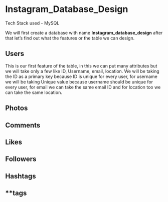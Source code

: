 # Instagram_Database_Design

Tech Stack used - MySQL

We will first create a database with name **Instagram_database_design**
after that let’s find out what the features or the table we can design.

## **Users**

This is our first feature of the table, in this we can put many attributes but we will take only a few like ID, Username, email, location. 
We will be taking the ID as a primary key because ID is unique for every user, for username we will be taking Unique value because username should be unique for every user, for email we can take the same email ID and for location too we can take the same location.


## **Photos**


## **Comments**


## **Likes**


## **Followers**


## **Hashtags**







## **tags




